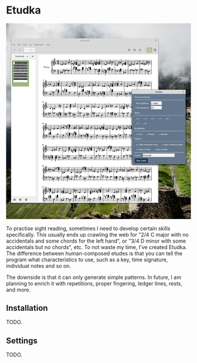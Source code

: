 # Etudka

![Demo](demo.png)

To practise sight reading, sometimes I need to develop certain skills specifically. This usually ends up crawling the web for "2/4 C major with no accidentals and some chords for the left hand", or "3/4 D minor with some accidentals but no chords", etc. To not waste my time, I've created Etudka. The difference between human-composed etudes is that you can tell the program what characteristics to use, such as a key, time signature, individual notes and so on.

The downside is that it can only generate simple patterns. In future, I am planning to enrich it with repetitions, proper fingering, ledger lines, rests, and more.

## Installation

TODO.

## Settings

TODO.

